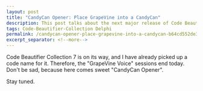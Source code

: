 ```yaml
---
layout: post
title: "CandyCan Opener: Place GrapeVine into a CandyCan"
description: This post talks about the next major release of Code Beautifier Collection.
tags: Code-Beautifier-Collection Delphi
permalink: /candycan-opener-place-grapevine-into-a-candycan-b64cd552de30
excerpt_separator: <!--more-->
---
```

Code Beautifier Collection 7 is on its way, and I have already picked up a code name for it. Therefore, the "GrapeVine Voice" sessions end today. Don't be sad, because here comes sweet "CandyCan Opener".

Stay tuned.
<!--more-->